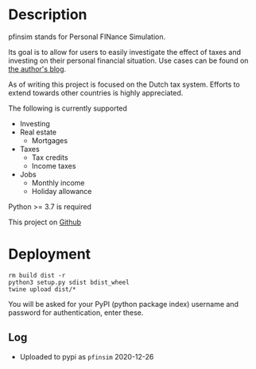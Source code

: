 # Description

pfinsim stands for Personal FINance Simulation.

Its goal is to allow for users to easily investigate the effect of taxes and investing on their personal financial situation. Use cases can be found on [the author's blog](https://xgerrmann.github.io/geld-en-zo/).

As of writing this project is focused on the Dutch tax system. Efforts to extend towards other countries is highly appreciated.

The following is currently supported

* Investing
* Real estate
  * Mortgages
* Taxes
  * Tax credits
  * Income taxes
* Jobs
  * Monthly income
  * Holiday allowance

Python >= 3.7 is required



This project on [Github](https://github.com/xgerrmann/pfinsim)



# Deployment

```
rm build dist -r
python3 setup.py sdist bdist_wheel
twine upload dist/*
```

 You will be asked for your PyPI (python package index) username and password for authentication, enter these.

## Log

* Uploaded to pypi as `pfinsim` 2020-12-26
